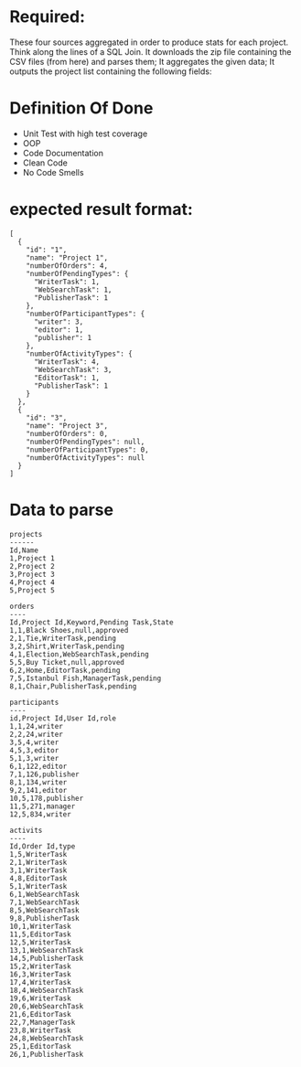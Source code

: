 # Required: 

These four sources aggregated in order to produce stats for each project. Think along the lines of a SQL Join. 
It downloads the zip file containing the CSV files (from here) and parses them;
It aggregates the given data;
It outputs the project list containing the following fields:

Definition Of Done
==============

- Unit Test with high test coverage
- OOP
- Code Documentation
- Clean Code
- No Code Smells


expected result format:
=============

    [
      {
        "id": "1",
        "name": "Project 1",
        "numberOfOrders": 4,
        "numberOfPendingTypes": {
          "WriterTask": 1,
          "WebSearchTask": 1,
          "PublisherTask": 1
        },
        "numberOfParticipantTypes": {
          "writer": 3,
          "editor": 1,
          "publisher": 1
        },
        "numberOfActivityTypes": {
          "WriterTask": 4,
          "WebSearchTask": 3,
          "EditorTask": 1,
          "PublisherTask": 1
        }
      },
      {
        "id": "3",
        "name": "Project 3",
        "numberOfOrders": 0,
        "numberOfPendingTypes": null,
        "numberOfParticipantTypes": 0,
        "numberOfActivityTypes": null
      }
    ]


Data to parse
============

    projects
    ------
    Id,Name
    1,Project 1
    2,Project 2
    3,Project 3
    4,Project 4
    5,Project 5

    orders
    ----
    Id,Project Id,Keyword,Pending Task,State
    1,1,Black Shoes,null,approved
    2,1,Tie,WriterTask,pending
    3,2,Shirt,WriterTask,pending
    4,1,Election,WebSearchTask,pending
    5,5,Buy Ticket,null,approved
    6,2,Home,EditorTask,pending
    7,5,Istanbul Fish,ManagerTask,pending
    8,1,Chair,PublisherTask,pending

    participants
    ----
    id,Project Id,User Id,role
    1,1,24,writer
    2,2,24,writer
    3,5,4,writer
    4,5,3,editor
    5,1,3,writer
    6,1,122,editor
    7,1,126,publisher
    8,1,134,writer
    9,2,141,editor
    10,5,178,publisher
    11,5,271,manager
    12,5,834,writer

    activits
    ----
    Id,Order Id,type
    1,5,WriterTask
    2,1,WriterTask
    3,1,WriterTask
    4,8,EditorTask
    5,1,WriterTask
    6,1,WebSearchTask
    7,1,WebSearchTask
    8,5,WebSearchTask
    9,8,PublisherTask
    10,1,WriterTask
    11,5,EditorTask
    12,5,WriterTask
    13,1,WebSearchTask
    14,5,PublisherTask
    15,2,WriterTask
    16,3,WriterTask
    17,4,WriterTask
    18,4,WebSearchTask
    19,6,WriterTask
    20,6,WebSearchTask
    21,6,EditorTask
    22,7,ManagerTask
    23,8,WriterTask
    24,8,WebSearchTask
    25,1,EditorTask
    26,1,PublisherTask
